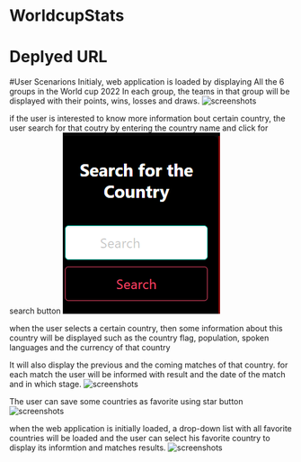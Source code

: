 # WorldcupStats

# Deplyed URL


#User Scenarions
Initialy, web application is loaded by displaying All the 6 groups in the World cup 2022
In each group, the teams in that group will be displayed with their points, wins, losses and draws.
![screenshots](develop/screenshots/)


if the user is interested to know more information bout certain country, the user search for that coutry by entering the country name and click for search button
![screenshots](develop/screenshots/searchInput.png)


when the user selects a certain country, then some information about this country will be displayed such as the country flag, population, spoken languages and the currency of that country




It will also display the previous and the coming matches of that country. for each match the user will be informed with result and the date of the match and in which stage.
![screenshots](develop/screenshots/)


The user can save some countries as favorite using star button
![screenshots](develop/screenshots/)


when the web application is initially loaded, a drop-down list with all favorite countries will be loaded and the user can select his favorite country to display its informtion and matches results.
![screenshots](develop/screenshots/)


